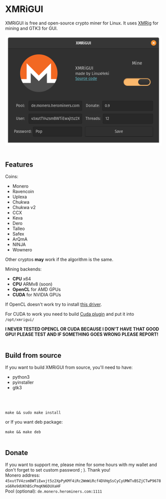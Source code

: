 # XMRiGUI

XMRiGUI is free and open-source crypto miner for Linux. It uses [XMRig](http://github.com/xmrig/xmrig) for mining and GTK3 for GUI.

![Preview of XMRiGUI](preview.png)
<br>
<br>

## Features
Coins:
* Monero
* Ravencoin
* Uplexa
* Chukwa
* Chukwa v2
* CCX
* Keva
* Dero
* Talleo
* Safex
* ArQmA
* NINJA
* Wownero

Other cryptos **may** work if the algorithm is the same.

Mining backends:
* **CPU** x64
* **CPU** ARMv8 (soon)
* **OpenCL** for AMD GPUs
* **CUDA** for NVIDIA GPUs

If OpenCL doesn't work try to install [this driver](https://github.com/Diolinux/amd-opencl-pro-linux-resolve).
<br>

For CUDA to work you need to build [Cuda plugin](http://github.com/xmrig/xmrig-cuda#linux-usage) and put it into `/opt/xmrigui/`

**I NEVER TESTED OPENCL OR CUDA BECAUSE I DON'T HAVE THAT GOOD GPU! PLEASE TEST AND IF SOMETHING GOES WRONG PLEASE REPORT!**
<br>
<br>

## Build from source
If you want to build XMRiGUI from source, you'll need to have:
* python3
* pyinstaller
* gtk3
<br>
<br>

`make && sudo make install`

or If you want deb package:

`make && make deb`
<br>
<br>

## Donate

If you want to support me, please mine for some hours with my wallet and don't forget to set custom password ; ). Thank you!
<br>
Monero address: `45xutTV4zsmBWTiEwxjt5z2XpPyKMf4iRc2WmWiRcf4DVHgSsCyCyUMWTvBSZjCTwP9678xG6Re9dUKhBScPmqKN6DUXaHF`
<br>
Pool (optional): `de.monero.herominers.com:1111`